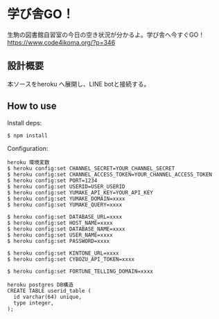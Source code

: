 # 学び舎GO！

生駒の図書館自習室の今日の空き状況が分かるよ。学び舎へ今すぐGO！
https://www.code4ikoma.org/?p=346

## 設計概要

本ソースをheroku へ展開し、LINE botと接続する。

## How to use

Install deps:

```bash
$ npm install
```

Configuration:

```
heroku 環境変数
$ heroku config:set CHANNEL_SECRET=YOUR_CHANNEL_SECRET
$ heroku config:set CHANNEL_ACCESS_TOKEN=YOUR_CHANNEL_ACCESS_TOKEN
$ heroku config:set PORT=1234
$ heroku config:set USERID=USER_USERID
$ heroku config:set YUMAKE_API_KEY=YOUR_API_KEY
$ heroku config:set YUMAKE_DOMAIN=xxxx
$ heroku config:set YUMAKE_QUERY=xxxx

$ heroku config:set DATABASE_URL=xxxx
$ heroku config:set HOST_NAME=xxxx
$ heroku config:set DATABASE_NAME=xxxx
$ heroku config:set USER_NAME=xxxx
$ heroku config:set PASSWORD=xxxx

$ heroku config:set KINTONE_URL=xxxx
$ heroku config:set CYBOZU_API_TOKEN=xxxx

$ heroku config:set FORTUNE_TELLING_DOMAIN=xxxx

```
```
heroku postgres DB構造
CREATE TABLE userid_table (
  id varchar(64) unique,
  type integer,
);
```
